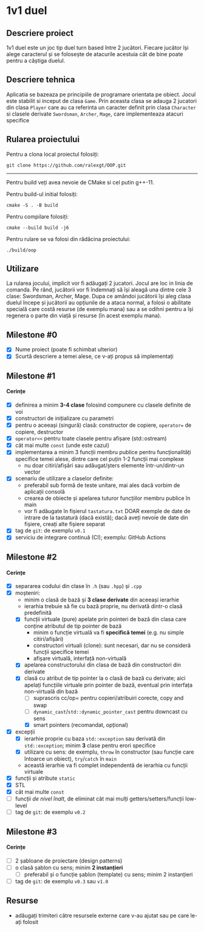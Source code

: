 # 1v1 duel

## Descriere proiect
1v1 duel este un joc tip duel turn based între 2 jucători. Fiecare jucător își alege caracterul și  se folosește de atacurile
acestuia cât de bine poate pentru a câștiga duelul.

## Descriere tehnica

Aplicatia se bazeaza pe principiile de programare orientata pe obiect. Jocul este stabilit si inceput de clasa `Game`.
Prin aceasta clasa se adauga 2 jucatori din clasa `Player` care au ca referinta un caracter definit prin clasa `Character`
si clasele derivate `Swordsman`, `Archer`, `Mage`, care implementeaza atacuri specifice

## Rularea proiectului
Pentru a clona local proiectul folosiți:
```
git clone https://github.com/ralexgt/OOP.git
```
---
Pentru build veți avea nevoie de CMake si cel putin g++-11.

Pentru build-ul initial folosiți:
```
cmake -S . -B build
```
Pentru compilare folosiți:
```
cmake --build build -j6
```
Pentru rulare se va folosi din rădăcina proiectului:
```
./build/oop
```

## Utilizare
La rularea jocului, implicit vor fi adăugați 2 jucatori. Jocul are loc in linia de comanda.
Pe rând, jucătorii vor fi îndemnați să își aleagă una
dintre cele 3 clase: Swordsman, Archer, Mage. Dupa ce amândoi jucătorii își aleg clasa duelul începe și jucătorii au
opțiunile de a ataca normal, a folosi o abilitate specială care costă resurse (de exemplu mana) sau a se odihni pentru
a își regenera o parte din viață și resurse (în acest exemplu mana).

## Milestone #0

- [x] Nume proiect (poate fi schimbat ulterior)
- [x] Scurtă descriere a temei alese, ce v-ați propus să implementați

## Milestone #1

#### Cerințe
- [x] definirea a minim **3-4 clase** folosind compunere cu clasele definite de voi
- [x] constructori de inițializare cu parametri
- [x] pentru o aceeași (singură) clasă: constructor de copiere, `operator=` de copiere, destructor
- [x] `operator<<` pentru toate clasele pentru afișare (std::ostream)
- [x] cât mai multe `const` (unde este cazul)
- [x] implementarea a minim 3 funcții membru publice pentru funcționalități specifice temei alese, dintre care cel puțin 1-2 funcții mai complexe
  - nu doar citiri/afișări sau adăugat/șters elemente într-un/dintr-un vector
- [x] scenariu de utilizare a claselor definite:
  - preferabil sub formă de teste unitare, mai ales dacă vorbim de aplicații consolă
  - crearea de obiecte și apelarea tuturor funcțiilor membru publice în main
  - vor fi adăugate în fișierul `tastatura.txt` DOAR exemple de date de intrare de la tastatură (dacă există); dacă aveți nevoie de date din fișiere, creați alte fișiere separat
- [x] tag de `git`: de exemplu `v0.1`
- [x] serviciu de integrare continuă (CI); exemplu: GitHub Actions

## Milestone #2

#### Cerințe
- [x] separarea codului din clase în `.h` (sau `.hpp`) și `.cpp`
- [x] moșteniri:
  - minim o clasă de bază și **3 clase derivate** din aceeași ierarhie
  - ierarhia trebuie să fie cu bază proprie, nu derivată dintr-o clasă predefinită
  - [x] funcții virtuale (pure) apelate prin pointeri de bază din clasa care conține atributul de tip pointer de bază
    - minim o funcție virtuală va fi **specifică temei** (e.g. nu simple citiri/afișări)
    - constructori virtuali (clone): sunt necesari, dar nu se consideră funcții specifice temei
    - afișare virtuală, interfață non-virtuală
  - [x] apelarea constructorului din clasa de bază din constructori din derivate
  - [x] clasă cu atribut de tip pointer la o clasă de bază cu derivate; aici apelați funcțiile virtuale prin pointer de bază, eventual prin interfața non-virtuală din bază
    - [ ] suprascris cc/op= pentru copieri/atribuiri corecte, copy and swap
    - [ ] `dynamic_cast`/`std::dynamic_pointer_cast` pentru downcast cu sens
    - [x] smart pointers (recomandat, opțional)
- [x] excepții
  - [x] ierarhie proprie cu baza `std::exception` sau derivată din `std::exception`; minim **3** clase pentru erori specifice
  - [x] utilizare cu sens: de exemplu, `throw` în constructor (sau funcție care întoarce un obiect), `try`/`catch` în `main`
  - această ierarhie va fi complet independentă de ierarhia cu funcții virtuale
- [x] funcții și atribute `static`
- [x] STL
- [x] cât mai multe `const`
- [ ] funcții *de nivel înalt*, de eliminat cât mai mulți getters/setters/funcții low-level
- [ ] tag de `git`: de exemplu `v0.2`

## Milestone #3

#### Cerințe
- [ ] 2 șabloane de proiectare (design patterns)
- [ ] o clasă șablon cu sens; minim **2 instanțieri**
  - [ ] preferabil și o funcție șablon (template) cu sens; minim 2 instanțieri
- [ ] tag de `git`: de exemplu `v0.3` sau `v1.0`

## Resurse
- adăugați trimiteri către resursele externe care v-au ajutat sau pe care le-ați folosit
